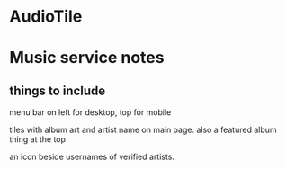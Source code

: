 # AudioTile

# Music service notes

## things to include

menu bar on left for desktop, top for mobile

tiles with album art and artist name on main page. also a featured album thing at the top

an icon beside usernames of verified artists.
